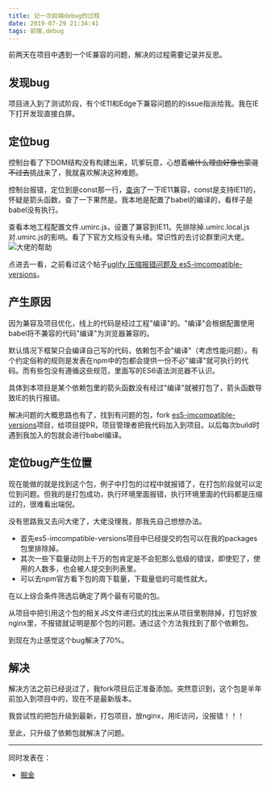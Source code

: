 ```yaml
---
title: 记一次前端debug的过程
date: 2019-07-29 21:34:41
tags: 前端,debug
---
```

前两天在项目中遇到一个IE兼容的问题，解决的过程需要记录并反思。
<!--more-->
## 发现bug
项目进入到了测试阶段，有个IE11和Edge下兼容问题的的issue指派给我。我在IE下打开发现直接白屏。

## 定位bug
控制台看了下DOM结构没有构建出来，坑爹玩意，心想着~~编什么理由好像也蒙混不过去~~挑战来了，我就喜欢解决这种难题。

控制台报错，定位到是const那一行，[查询](https://caniuse.com/#search=const)了一下IE11兼容，const是支持IE11的，怀疑是箭头函数，查了一下果然是。我本地是配置了babel的编译的，看样子是babel没有执行。

查看本地工程配置文件.umirc.js，设置了兼容到IE11。先排除掉.umirc.local.js对.umirc.js的影响。看了下官方文档没有头绪。常识性的去讨论群里问大佬。
![大佬的帮助](https://user-gold-cdn.xitu.io/2019/7/29/16c3ca929d5af5e5?w=1148&h=594&f=png&s=116179)

点进去一看，之前看过这个帖子[uglify 压缩报错问题及 es5-imcompatible-versions](https://github.com/sorrycc/blog/issues/68)。

## 产生原因
因为兼容及项目优化，线上的代码是经过工程"编译"的。"编译"会根据配置使用babel将不兼容的代码"编译"为浏览器兼容的。

默认情况下框架只会编译自己写的代码，依赖包不会"编译"（考虑性能问题）。有个约定俗称的规则是发表在npm中的包都会提供一份不必"编译"就可执行的代码。而有些包没有遵循这些规范，里面写的ES6语法浏览器不认识。

具体到本项目是某个依赖包里的箭头函数没有经过"编译"就被打包了，箭头函数导致IE的执行报错。

解决问题的大概思路也有了，找到有问题的包，fork [es5-imcompatible-versions](https://github.com/umijs/es5-imcompatible-versions)项目，给项目提PR，项目管理者把我代码加入到项目。以后每次build时遇到我加入的包就会进行babel编译。

## 定位bug产生位置
现在能做的就是找到这个包，例子中打包的过程中就报错了，在打包阶段就可以定位到问题。但我的是打包成功，执行环境里面报错，执行环境里面的代码都是压缩过的，很难看出端倪。

没有思路我又去问大佬了，大佬没理我，那我先自己想想办法。

* 首先es5-imcompatible-versions项目中已经提交的包可以在我的packages包里排除掉。
* 其次一些下载量动则上千万的包肯定是不会犯那么低级的错误，即使犯了，使用的人数多，也会被人提交到列表里。
* 可以去npm官方看下包的周下载量，下载量低的可能性就大。

在以上综合条件筛选后确定了两个最有可能的包。

从项目中把引用这个包的相关JS文件递归式的找出来从项目里剔除掉，打包好放nginx里，不报错就证明是那个包的问题。通过这个方法我找到了那个依赖包。

到现在为止感觉这个bug解决了70%。
## 解决
解决方法之前已经说过了，我fork项目后正准备添加。突然意识到，这个包是半年前加入到项目中的，现在不是最新版本。

我尝试性的把包升级到最新，打包项目，放nginx，用IE访问，没报错！！！

至此，只升级了依赖包就解决了问题。

---

同时发表在：
- [掘金](https://juejin.im/post/5d3ea21ae51d4561fb04bed2)

